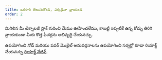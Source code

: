 ```yaml
---
title: ఒకసారి తెలుసుకోండి, ఎక్కడైనా వ్రాయండి
order: 2
---
```


మిగిలిన మీ టెక్నాలజీ స్టాక్ గురించి మేము ఊహించలేము, కాబట్టి ఇప్పటికే ఉన్న కోడ్ను తిరిగి వ్రాయకుండా మీరు కొత్త ఫీచర్లను అభివృద్ధి చేయవచ్చు.

ఉపయోగించి నోడ్ మరియు పవర్ మొబైల్ అనువర్తనాలను ఉపయోగించి సర్వర్లో కూడా రియాక్ట్ చేయవచ్చు [రియాక్ట్ నేటివ్](https://facebook.github.io/react-native/).
